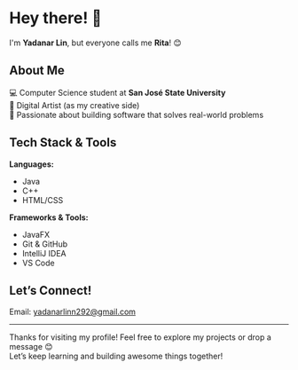 # Hey there! 👋  
I'm **Yadanar Lin**, but everyone calls me **Rita**! 😊  

## About Me

💻 Computer Science student at **San José State University** <br>
🎨 Digital Artist (as my creative side) <br>
🌱 Passionate about building software that solves real-world problems

## Tech Stack & Tools

**Languages:**  
- Java <br> 
- C++ <br> 
- HTML/CSS

**Frameworks & Tools:**  
- JavaFX <br> 
- Git & GitHub <br> 
- IntelliJ IDEA <br>
- VS Code

## Let’s Connect!

Email: yadanarlinn292@gmail.com  

---

Thanks for visiting my profile! Feel free to explore my projects or drop a message 😊  
Let’s keep learning and building awesome things together!
